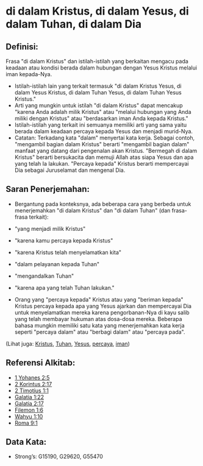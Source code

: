 # di dalam Kristus, di dalam Yesus, di dalam Tuhan, di dalam Dia

## Definisi:

Frasa "di dalam Kristus" dan istilah-istilah yang berkaitan mengacu pada keadaan atau kondisi berada dalam hubungan dengan Yesus Kristus melalui iman kepada-Nya.

*   Istilah-istilah lain yang terkait termasuk "di dalam Kristus Yesus, di dalam Yesus Kristus, di dalam Tuhan Yesus, di dalam Tuhan Yesus Kristus."
*   Arti yang mungkin untuk istilah "di dalam Kristus" dapat mencakup "karena Anda adalah milik Kristus" atau "melalui hubungan yang Anda miliki dengan Kristus" atau "berdasarkan iman Anda kepada Kristus."
*   Istilah-istilah yang terkait ini semuanya memiliki arti yang sama yaitu berada dalam keadaan percaya kepada Yesus dan menjadi murid-Nya.
*   Catatan: Terkadang kata "dalam" menyertai kata kerja. Sebagai contoh, "mengambil bagian dalam Kristus" berarti "mengambil bagian dalam" manfaat yang datang dari pengenalan akan Kristus. "Bermegah di dalam Kristus" berarti bersukacita dan memuji Allah atas siapa Yesus dan apa yang telah Ia lakukan. "Percaya kepada" Kristus berarti mempercayai Dia sebagai Juruselamat dan mengenal Dia.

## Saran Penerjemahan:

*   Bergantung pada konteksnya, ada beberapa cara yang berbeda untuk menerjemahkan "di dalam Kristus" dan "di dalam Tuhan" (dan frasa-frasa terkait):
    
*   "yang menjadi milik Kristus"
    
*   "karena kamu percaya kepada Kristus"
    
*   "karena Kristus telah menyelamatkan kita"
    
*   "dalam pelayanan kepada Tuhan"
    
*   "mengandalkan Tuhan"
    
*   "karena apa yang telah Tuhan lakukan."
    
*   Orang yang "percaya kepada" Kristus atau yang "beriman kepada" Kristus percaya kepada apa yang Yesus ajarkan dan mempercayai Dia untuk menyelamatkan mereka karena pengorbanan-Nya di kayu salib yang telah membayar hukuman atas dosa-dosa mereka. Beberapa bahasa mungkin memiliki satu kata yang menerjemahkan kata kerja seperti "percaya dalam" atau "berbagi dalam" atau "percaya pada".
    

(Lihat juga: [Kristus](../kt/christ.md), [Tuhan](../kt/lord.md), [Yesus](../kt/jesus.md), [percaya](../kt/believe.md), [iman](../kt/faith.md))

## Referensi Alkitab:

*   [1 Yohanes 2:5](rc://en/tn/help/1jn/02/05)
*   [2 Korintus 2:17](rc://en/tn/help/2co/02/17)
*   [2 Timotius 1:1](rc://en/tn/help/2ti/01/01)
*   [Galatia 1:22](rc://en/tn/help/gal/01/22)
*   [Galatia 2:17](rc://en/tn/help/gal/02/17)
*   [Filemon 1:6](rc://en/tn/help/phm/01/06)
*   [Wahyu 1:10](rc://en/tn/help/rev/01/10)
*   [Roma 9:1](rc://en/tn/help/rom/09/01)

## Data Kata:

*   Strong’s: G15190, G29620, G55470